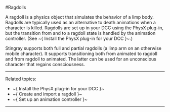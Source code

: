 #Ragdolls

A ragdoll is a physics object that simulates the behavior of a limp body. Ragdolls are typically used as an alternative to death animations when a character is killed.
Ragdolls are set up in your DCC using the PhysX plug-in, but the transition from and to a ragdoll state is handled by the animation controller. (See ~{ Install the PhysX plug-in for your DCC }~.)

Stingray supports both full and partial ragdolls (a limp arm on an otherwise mobile character). It supports transitioning both from animated to ragdoll and from ragdoll to animated. The latter can be used for an unconscious character that regains consciousness.

---
Related topics:
- ~{ Install the PhysX plug-in for your DCC }~
- ~{ Create and import a ragdoll }~
- ~{ Set up an animation controller }~
---
